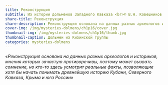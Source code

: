 ```yaml
---
title: Реконструкция
subtitle: Из истории дольменов Западного Кавказа <br>© В.Н. Ковешников
share-title: Реконструкция
share-description: Реконструкция основана на данных разных археологов и историков, мнения которых зачастую противоречивы, поэтому может вызвать сомнение, но кто-то здесь усмотрит реальные факты, позволяющие хотя бы начать понимать древнейшую историю Кубани, Северного Кавказа, Крыма и юга России.
cover-img: /img/mysteries-dolmens/ch1p16/cover.jpg
thumbnail-img: /img/mysteries-dolmens/ch1p16/thumb.jpg
thumbnail-caption: Дольмен из Кизинской группы
categories: mysteries-dolmens
---
```

_«Реконструкция основана на данных разных археологов и историков, мнения которых зачастую противоречивы, поэтому может вызвать сомнение, но кто-то здесь усмотрит реальные факты, позволяющие хотя бы начать понимать древнейшую историю Кубани, Северного Кавказа, Крыма и юга России»_

